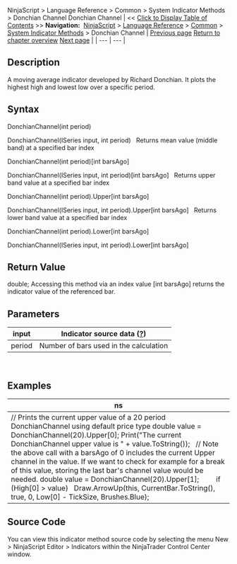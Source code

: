 ﻿
NinjaScript > Language Reference > Common > System Indicator Methods > Donchian Channel
Donchian Channel
| << [Click to Display Table of Contents](donchian_channel.md) >> **Navigation:**     [NinjaScript](ninjascript-1.md) > [Language Reference](language_reference_wip-1.md) > [Common](common-1.md) > [System Indicator Methods](indicators-1.md) > Donchian Channel | [Previous page](disparity_index-1.md) [Return to chapter overview](indicators-1.md) [Next page](double_stochastics-1.md) |
| --- | --- |
## Description
A moving average indicator developed by Richard Donchian. It plots the highest high and lowest low over a specific period.

## Syntax
DonchianChannel(int period)  

DonchianChannel(ISeries<double> input, int period)
 
Returns mean value (middle band) at a specified bar index  

DonchianChannel(int period)[int barsAgo]  

DonchianChannel(ISeries<double> input, int period)[int barsAgo]
 
Returns upper band value at a specified bar index  

DonchianChannel(int period).Upper[int barsAgo]  

DonchianChannel(ISeries<double> input, int period).Upper[int barsAgo]
 
Returns lower band value at a specified bar index  

DonchianChannel(int period).Lower[int barsAgo]  

DonchianChannel(ISeries<double> input, int period).Lower[int barsAgo]

## Return Value
double; Accessing this method via an index value [int barsAgo] returns the indicator value of the referenced bar.

## Parameters
| input | Indicator source data ([?](valid_input_data_for_indicator-1.md)) |
| --- | --- |
| period | Number of bars used in the calculation |
 
## 
## Examples
| ns |
| --- |
| // Prints the current upper value of a 20 period DonchianChannel using default price type double value = DonchianChannel(20).Upper[0]; Print("The current DonchianChannel upper value is " + value.ToString());   // Note the above call with a barsAgo of 0 includes the current Upper channel in the value. If we want to check for example for a break of this value, storing the last bar's channel value would be needed. double value = DonchianChannel(20).Upper[1];           if (High[0] > value)    Draw.ArrowUp(this, CurrentBar.ToString(), true, 0, Low[0] - TickSize, Brushes.Blue); |

## Source Code
You can view this indicator method source code by selecting the menu New > NinjaScript Editor > Indicators within the NinjaTrader Control Center window.

